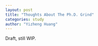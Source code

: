 ```yaml
---
layout: post
title: "Thoughts About The Ph.D. Grind"
categories: study
author: "Yizheng Huang"
---
```



Draft, still WIP.







